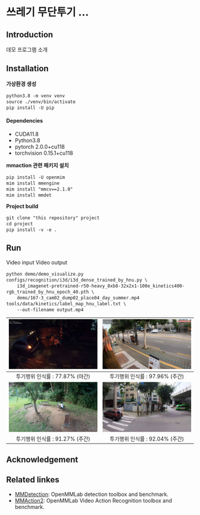 
# 쓰레기 무단투기 ...

## Introduction

데모 프로그램 소개

## Installation

**가상환경 생성**
```
python3.8 -m venv venv
source ./venv/bin/activate
pip install -U pip
```

#### Dependencies
- CUDA11.8
- Python3.8
- pytorch 2.0.0+cu118
- torchvision 0.15.1+cu118


**mmaction 관련 패키지 설치**
```
pip install -U openmim
mim install mmengine
mim install "mmcv==2.1.0"
mim install mmdet
```

**Project build**
```
git clone "this repository" project
cd project
pip install -v -e .
```

## Run
Video input Video output
```
python demo/demo_visualize.py configs/recognition/i3d/i3d_dense_trained_by_hnu.py \
    i3d_imagenet-pretrained-r50-heavy_8xb8-32x2x1-100e_kinetics400-rgb_trained_by_hnu_epoch_40.pth \
    demo/167-3_cam02_dump02_place04_day_summer.mp4 tools/data/kinetics/label_map_hnu_label.txt \
    --out-filename output.mp4
```

| ![사진1](resources/1_night_summer.jpg) | ![사진2](resources/2_day_spring.jpg) |
|:-----------------:|:---------------:|
| 투기행위 인식률 : 77.87% (야간)             | 투기행위 인식률 : 97.96% (주간)           |
| ![사진3](resources/3_day_summer.jpg) | ![사진4](resources/4_day_summer.jpg) |
| 투기행위 인식률 : 91.27% (주간)             | 투기행위 인식률 : 92.04% (주간)           |

## Acknowledgement



## Related linkes

- [MMDetection](https://github.com/open-mmlab/mmdetection): OpenMMLab detection toolbox and benchmark.
- [MMAction2](https://github.com/open-mmlab/mmaction2): OpenMMLab Video Action Recognition toolbox and benchmark.
